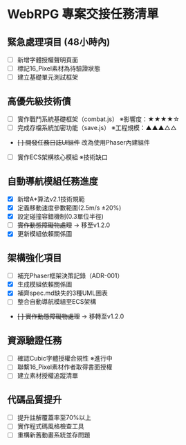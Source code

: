 # WebRPG 專案交接任務清單

## 緊急處理項目 (48小時內)
- [ ] 新增字體授權聲明頁面
- [ ] 標記16_Pixel素材為待驗證狀態
- [ ] 建立基礎單元測試框架

## 高優先級技術債
- [ ] 實作戰鬥系統基礎框架（combat.js） ※影響度：★★★★☆
- [ ] 完成存檔系統加密功能（save.js） ※工程規模：▲▲▲△△
- ~~[ ] 開發任務日誌UI組件~~ 改為使用Phaser內建組件
- [ ] 實作ECS架構核心模組 ※技術缺口

## 自動導航模組任務進度
- [x] 新增A*算法v2.1技術規範
- [x] 定義移動速度參數範圍(2.5m/s ±20%)
- [x] 設定碰撞容錯機制(0.3單位半徑)
- [ ] ~~實作動態障礙物處理~~ → 移至v1.2.0
- [x] 更新模組依賴關係圖

## 架構強化項目
- [ ] 補充Phaser框架決策記錄（ADR-001）
- [x] 生成模組依賴關係圖
- [x] 補齊spec.md缺失的3種UML圖表
- [ ] 整合自動導航模組至ECS架構
- ~~[ ] 實作動態障礙物處理~~ → 移轉至v1.2.0

## 資源驗證任務
- [ ] 確認Cubic字體授權合規性 ※進行中
- [ ] 聯繫16_Pixel素材作者取得書面授權
- [ ] 建立素材授權追蹤清單

## 代碼品質提升
- [ ] 提升註解覆蓋率至70%以上
- [ ] 實作程式碼風格檢查工具
- [ ] 重構新舊動畫系統並存問題